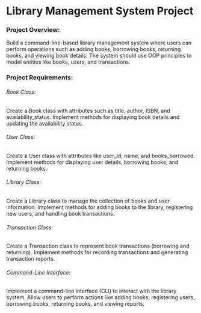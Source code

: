 # Library Management System Project
### Project Overview:
Build a command-line-based library management system where users can perform operations such as adding books, borrowing books, returning books, and viewing book details. The system should use OOP principles to model entities like books, users, and transactions.
### Project Requirements:
###### Book Class:
Create a Book class with attributes such as title, author, ISBN, and availability_status.
Implement methods for displaying book details and updating the availability status.

###### User Class:
Create a User class with attributes like user_id, name, and books_borrowed.
Implement methods for displaying user details, borrowing books, and returning books.

###### Library Class:
Create a Library class to manage the collection of books and user information.
Implement methods for adding books to the library, registering new users, and handling book transactions.

###### Transaction Class:
Create a Transaction class to represent book transactions (borrowing and returning).
Implement methods for recording transactions and generating transaction reports.

###### Command-Line Interface:
Implement a command-line interface (CLI) to interact with the library system.
Allow users to perform actions like adding books, registering users, borrowing books, returning books, and viewing reports.

